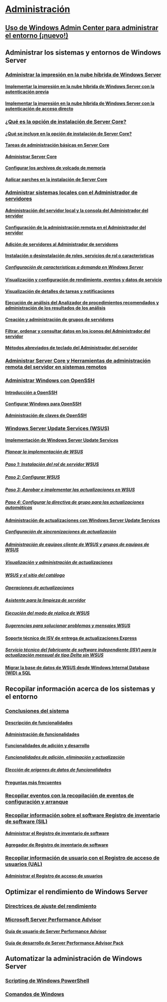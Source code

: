# [Administración](manage-windows-server.md)
## [Uso de Windows Admin Center para administrar el entorno (¡nuevo!)](../manage/windows-admin-center/overview.md)
## Administrar los sistemas y entornos de Windows Server
### [Administrar la impresión en la nube híbrida de Windows Server](hybrid-cloud-print/hybrid-cloud-print-overview.md)
#### [Implementar la impresión en la nube híbrida de Windows Server con la autenticación previa](hybrid-cloud-print/hybrid-cloud-print-deploy.md)
#### [Implementar la impresión en la nube híbrida de Windows Server con la autenticación de acceso directo](hybrid-cloud-print/hybrid-cloud-print-deploy-passthrough.md)
### [¿Qué es la opción de instalación de Server Core?](server-core/what-is-server-core.md)
#### [¿Qué se incluye en la opción de instalación de Server Core?](server-core/server-core-roles-and-services.md)
#### [Tareas de administración básicas en Server Core](server-core/server-core-administer.md)
#### [Administrar Server Core](server-core/server-core-manage.md)
#### [Configurar los archivos de volcado de memoria](server-core/server-core-memory-dump.md)
#### [Aplicar parches en la instalación de Server Core](server-core/server-core-servicing.md)
### [Administrar sistemas locales con el Administrador de servidores](server-manager/server-manager.md)
#### [Administración del servidor local y la consola del Administrador del servidor](server-manager/manage-the-local-server-and-the-server-manager-console.md)
#### [Configuración de la administración remota en el Administrador del servidor](server-manager/configure-remote-management-in-server-manager.md)
#### [Adición de servidores al Administrador de servidores](server-manager/add-servers-to-server-manager.md)
#### [Instalación o desinstalación de roles, servicios de rol o características](server-manager/install-or-uninstall-roles-role-services-or-features.md)
##### [Configuración de características a demanda en Windows Server](server-manager/configure-features-on-demand-in-windows-server.md)
#### [Visualización y configuración de rendimiento, eventos y datos de servicio](server-manager/view-and-configure-performance-event-and-service-data.md)
#### [Visualización de detalles de tareas y notificaciones](server-manager/view-task-details-and-notifications.md)
#### [Ejecución de análisis del Analizador de procedimientos recomendados y administración de los resultados de los análisis](server-manager/run-best-practices-analyzer-scans-and-manage-scan-results.md)
#### [Creación y administración de grupos de servidores](server-manager/create-and-manage-server-groups.md)
#### [Filtrar, ordenar y consultar datos en los iconos del Administrador del servidor](server-manager/filter-sort-and-query-data-in-server-manager-tiles.md)
#### [Métodos abreviados de teclado del Administrador del servidor](server-manager/keyboard-shortcuts-for-server-manager.md)
### [Administrar Server Core y Herramientas de administración remota del servidor en sistemas remotos](../remote/remote-server-administration-tools.md)
### [Administrar Windows con OpenSSH](OpenSSH/OpenSSH_Overview.md)
#### [Introducción a OpenSSH](OpenSSH/OpenSSH_Install_FirstUse.md)
#### [Configurar Windows para OpenSSH](OpenSSH/OpenSSH_Server_Configuration.md)
#### [Administración de claves de OpenSSH](OpenSSH/OpenSSH_KeyManagement.md)
### [Windows Server Update Services (WSUS)](windows-server-update-services/get-started/windows-server-update-services-wsus.md)
#### [Implementación de Windows Server Update Services](windows-server-update-services/deploy/deploy-windows-server-update-services.md)
##### [Planear la implementación de WSUS](windows-server-update-services/plan/plan-your-wsus-deployment.md)
##### [Paso 1: Instalación del rol de servidor WSUS](windows-server-update-services/deploy/1-install-the-wsus-server-role.md)
##### [Paso 2: Configurar WSUS](windows-server-update-services/deploy/2-configure-wsus.md)
##### [Paso 3: Aprobar e implementar las actualizaciones en WSUS](windows-server-update-services/deploy/3-approve-and-deploy-updates-in-wsus.md)
##### [Paso 4: Configurar la directiva de grupo para las actualizaciones automáticas](windows-server-update-services/deploy/4-configure-group-policy-settings-for-automatic-updates.md)
#### [Administración de actualizaciones con Windows Server Update Services](windows-server-update-services/manage/update-management-with-windows-server-update-services.md)
##### [Configuración de sincronizaciones de actualización](windows-server-update-services/manage/setting-up-update-synchronizations.md)
##### [Administración de equipos cliente de WSUS y grupos de equipos de WSUS](windows-server-update-services/manage/managing-wsus-client-computers-and-wsus-computer-groups.md)
##### [Visualización y administración de actualizaciones](windows-server-update-services/manage/viewing-and-managing-updates.md)
##### [WSUS y el sitio del catálogo](windows-server-update-services/manage/wsus-and-the-catalog-site.md)
##### [Operaciones de actualizaciones](windows-server-update-services/manage/updates-operations.md)
##### [Asistente para la limpieza de servidor](windows-server-update-services/manage/the-server-cleanup-wizard.md)
##### [Ejecución del modo de réplica de WSUS](windows-server-update-services/manage/running-wsus-replica-mode.md)
##### [Sugerencias para solucionar problemas y mensajes WSUS](windows-server-update-services/manage/wsus-messages-and-troubleshooting-tips.md)
#### [Soporte técnico de ISV de entrega de actualizaciones Express](windows-server-update-services/deploy/express-update-delivery-isv-support.md)
##### [Servicio técnico del fabricante de software independiente (ISV) para la actualización mensual de tipo Delta sin WSUS](windows-server-update-services/deploy/monthly-delta-update-isv-support-without-WSUS.md)
#### [Migrar la base de datos de WSUS desde Windows Internal Database (WID) a SQL](windows-server-update-services/manage/wid-to-sql-migration.md)

## Recopilar información acerca de los sistemas y el entorno
### [Conclusiones del sistema](..\manage\system-insights\overview.md)
#### [Descripción de funcionalidades](..\manage\system-insights\understanding-capabilities.md)
#### [Administración de funcionalidades](..\manage\system-insights\managing-capabilities.md)
#### [Funcionalidades de adición y desarrollo](..\manage\system-insights\adding-and-developing-capabilities.md)
##### [Funcionalidades de adición, eliminación y actualización](..\manage\system-insights\add-remove-update-capabilities.md)
##### [Elección de orígenes de datos de funcionalidades](..\manage\system-insights\data-sources.md)
#### [Preguntas más frecuentes](..\manage\system-insights\faq.md)
### [Recopilar eventos con la recopilación de eventos de configuración y arranque](Get-started-with-Setup-and-Boot-Event-Collection.md)
### [Recopilar información sobre el software Registro de inventario de software (SIL)](software-inventory-logging/get-started-with-software-inventory-logging.md)
#### [Administrar el Registro de inventario de software](software-inventory-logging/manage-software-inventory-logging.md)
#### [Agregador de Registro de inventario de software](software-inventory-logging/software-inventory-logging-aggregator.md)
### [Recopilar información de usuario con el Registro de acceso de usuarios (UAL)](user-access-logging/get-started-with-user-access-logging.md)
#### [Administrar el Registro de acceso de usuarios](user-access-logging/manage-user-access-logging.md)

## Optimizar el rendimiento de Windows Server
### [Directrices de ajuste del rendimiento](performance-tuning/index.md) 
### [Microsoft Server Performance Advisor](server-performance-advisor/microsoft-server-performance-advisor.md)
#### [Guía de usuario de Server Performance Advisor](server-performance-advisor/server-performance-advisor-users-guide.md)
#### [Guía de desarrollo de Server Performance Advisor Pack](server-performance-advisor/server-performance-advisor-pack-development-guide.md)

## Automatizar la administración de Windows Server
### [Scripting de Windows PowerShell](/powershell/scripting/powershell-scripting?view=powershell-5.1)
### [Comandos de Windows](windows-commands/windows-commands.md)


<!--
#### [A-Z list](windows-commands/a-z-list.md)
#### [Command-Line Syntax Key](windows-commands/command-line-syntax-key.md)
#### [Commands by Server Role](windows-commands/commands-by-server-role.md)
##### [Print Command Reference](windows-commands/print-command-reference.md)
##### [Services for Network File System Command Reference](windows-commands/services-for-network-file-system-command-reference.md)
##### [Remote Desktop Services (Terminal Services) Command Reference](windows-commands/remote-desktop-services-terminal-services-command-reference.md)
##### [Windows Server Backup Command Reference](windows-commands/windows-server-backup-command-reference.md) -->